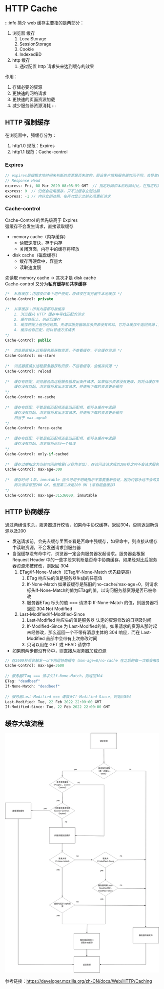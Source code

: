 # HTTP Cache
:::info 简介
web 缓存主要指的是两部分：
1. 浏览器 缓存
   1. LocalStorage
   2. SessionStorage
   3. Cookie
   4. IndexedBD
2. http 缓存
   1. 通过配置 http 请求头来达到缓存的效果

作用：
1. 存储必要的资源
2. 更快速的网络请求
3. 更快速的页面资源加载
4. 减少服务器资源消耗
:::

## HTTP 强制缓存
在浏览器中，强缓存分为：
1. http1.0 规范：Expires
2. http1.1 规范：Cache-control
### Expires
```js
// expires是根据本地时间来判断的资源是否失效的，假设客户端和服务器时间不同，会导致缓存命中误差
// Response Head
express: Fri, 08 Mar 2029 08:05:59 GMT  // 指定时间和本机时间对比，在指定时间之前都可使用缓存
express: 0  // 仍然会启用缓存，只不过缓存立刻过期
express: -1 // 内容立即过期，在再次显示之前必须重新请求
```
### Cache-control
Cache-Control 的优先级高于 Expires  
强缓存不会发生请求，直接读取缓存

- memory cache（内存缓存）
  - 读取速度快，存于内存
  - 关闭页面，内存中的缓存将释放
- disk cache（磁盘缓存）
  - 缓存再硬盘中，容量大
  - 读取速度慢

先读取 memory cache -> 其次才是 disk cache  
Cache-control 又分为**私有缓存**和**共享缓存**  

```js
/*  私有缓存：内容仅供单个用户使用，应该仅在浏览器中本地缓存 */
Cache-Control: private

/*  共享缓存：所有内容都将被缓存
    1. 浏览器从 HTTP 缓存中寻找匹配的请求
    2. 缓存匹配上，则返回缓存
    3. 缓存匹配上但已经过期，先请求服务器端显示资源没有改动，它将从缓存中返回资源；如果服务器显示资源变动，那么重新从服务器下载资源更新缓存
    4. 缓存没有匹配，则以普通方式请求
*/
Cache-Control: public

/*  浏览器直接从远程服务器获取资源，不查看缓存，不会缓存资源 */
Cache-Control: no-store

/*  浏览器直接从远程服务器获取资源，不查看缓存，会缓存资源 */
Cache-Control: reload

/*  缓存有匹配，浏览器会向远程服务器发出条件请求，如果指示资源没有更改，则将从缓存中返回该资源。否则，将从服务器下载资源并更新缓存
    缓存没有匹配，浏览器将发出正常请求，并使用下载的资源更新缓存 
*/
Cache-Control: no-cache

/*  缓存有匹配，不管是新匹配项还是旧匹配项，都将从缓存中返回
    缓存没有匹配，浏览器将发出正常请求，并使用下载的资源更新缓存
    相当于 max-age=0
*/
Cache-Control: force-cache

/*  缓存有匹配，不管是新匹配项还是旧匹配项，都将从缓存中返回
    缓存没有匹配，浏览器将返回一个错误
*/
Cache-Control: only-if-cached

/*  缓存过期指定为当前时间的增量(以秒为单位)，在访问该请求后的300秒之内不会请求服务器 */
Cache-Control: max-age=300

/*  缓存时间 1年，immutable 指令可用于明确指示不需要重新验证，因为内容永远不会改变
    两次请求都是200 OK，但是第二次是200 OK (来自磁盘缓存)
*/
Cache-Control: max-age=31536000, immutable
```
## HTTP 协商缓存
通过两组请求头，服务器进行校验，如果命中协议缓存，返回304，否则返回新资源以及200  
- 发送请求前，会先去缓存里面查看是否命中强缓存，如果命中，则直接从缓存中读取资源，不会发送请求到服务器
- 当强缓存没有命中时，浏览器一定会向服务器发起请求。服务器会根据 Request Header 中的一些字段来判断是否命中协商缓存，如果经对比后服务器资源未被修改，则返回 304
  1. ETag/If-None-Match（ETag/If-None-Match 优先级更高）
     1. ETag 响应头的值是服务器生成的任意值
     2. If-None-Match 如果该缓存是陈旧的no-cache/max-age=0，则请求标头If-None-Match的值为ETag的值，以询问服务器资源是否已被修改
     3. 服务器ETag 标头的值 === 请求中 If-None-Match 的值，则服务器将返回 304 Not Modified
  2. Last-Modified/If-Modified-Since
     1.  Last-Modified 响应头的值是服务器 认定的资源修改的日期及时间
     2.  If-Modified-Since 为 Last-Modified的值，如果请求的资源从那时起未经修改，那么返回一个不带有消息主体的 304 响应，而在 Last-Modified 首部中会带有上次修改时间
     3.  只可以用在 GET 或 HEAD 请求中
- 如果前两步都没有命中，则直接从服务器加载资源
```js
// 在3600秒后会触发一以下两组协商缓存（max-age=0/no-cache 在之后的每一次都会触发）
Cache-Control: max-age=3600

// 服务器ETag === 请求头If-None-Match，则返回304
ETag: "deadbeef"
If-None-Match: "deadbeef"

// 服务器Last-Modified === 请求头If-Modified-Since，则返回304
Last-Modified: Tue, 22 Feb 2022 22:00:00 GMT
If-Modified-Since: Tue, 22 Feb 2022 22:00:00 GMT
```
## 缓存大致流程
![](./assets/http-cache-all.png)

参考链接：https://developer.mozilla.org/zh-CN/docs/Web/HTTP/Caching
